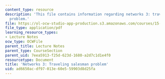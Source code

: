 ```yaml
---
content_type: resource
description: 'This file contains information regarding networks 3: traveling salesman
  problem.'
file: https://ol-ocw-studio-app-production.s3.amazonaws.com/courses/15-053-optimization-methods-in-management-science-spring-2013/ad6650acdf97013e60e559903d8d25fa_MIT15_053S13_lec17.pdf
file_type: application/pdf
learning_resource_types:
- Lecture Notes
ocw_type: OCWFile
parent_title: Lecture Notes
parent_type: CourseSection
parent_uid: 7eea5913-f25d-623d-1680-a2d7c1d1e4f0
resourcetype: Document
title: 'Networks 3: Traveling salesman problem'
uid: ad6650ac-df97-013e-60e5-59903d8d25fa
---
```

